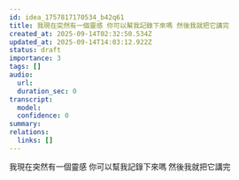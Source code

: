 ```yaml
---
id: idea_1757817170534_b42q61
title: 我現在突然有一個靈感 你可以幫我記錄下來嗎 然後我就把它講完
created_at: 2025-09-14T02:32:50.534Z
updated_at: 2025-09-14T14:03:12.922Z
status: draft
importance: 3
tags: []
audio:
  url: 
  duration_sec: 0
transcript:
  model: 
  confidence: 0
summary: 
relations:
  links: []
---
```




我現在突然有一個靈感 你可以幫我記錄下來嗎 然後我就把它講完